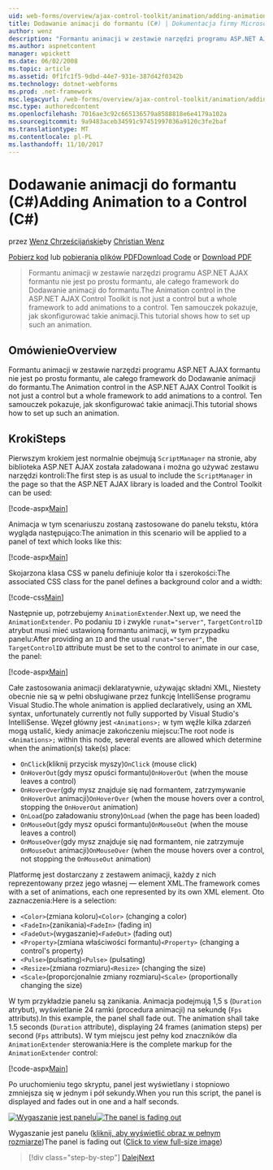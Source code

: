 ```yaml
---
uid: web-forms/overview/ajax-control-toolkit/animation/adding-animation-to-a-control-cs
title: Dodawanie animacji do formantu (C#) | Dokumentacja firmy Microsoft
author: wenz
description: "Formantu animacji w zestawie narzędzi programu ASP.NET AJAX formantu nie jest po prostu formantu, ale całego framework do Dodawanie animacji do formantu. Ten samouczek pokazuje, jak..."
ms.author: aspnetcontent
manager: wpickett
ms.date: 06/02/2008
ms.topic: article
ms.assetid: 0f1fc1f5-9dbd-44e7-931e-387d42f0342b
ms.technology: dotnet-webforms
ms.prod: .net-framework
msc.legacyurl: /web-forms/overview/ajax-control-toolkit/animation/adding-animation-to-a-control-cs
msc.type: authoredcontent
ms.openlocfilehash: 7016ae3c92c665136579a8588818e6e4179a102a
ms.sourcegitcommit: 9a9483aceb34591c97451997036a9120c3fe2baf
ms.translationtype: MT
ms.contentlocale: pl-PL
ms.lasthandoff: 11/10/2017
---
```

<a name="adding-animation-to-a-control-c"></a><span data-ttu-id="e539e-104">Dodawanie animacji do formantu (C#)</span><span class="sxs-lookup"><span data-stu-id="e539e-104">Adding Animation to a Control (C#)</span></span>
====================
<span data-ttu-id="e539e-105">przez [Wenz Chrześcijańskie](https://github.com/wenz)</span><span class="sxs-lookup"><span data-stu-id="e539e-105">by [Christian Wenz](https://github.com/wenz)</span></span>

<span data-ttu-id="e539e-106">[Pobierz kod](http://download.microsoft.com/download/f/9/a/f9a26acd-8df4-4484-8a18-199e4598f411/Animation1.cs.zip) lub [pobierania plików PDF](http://download.microsoft.com/download/6/7/1/6718d452-ff89-4d3f-a90e-c74ec2d636a3/animation1CS.pdf)</span><span class="sxs-lookup"><span data-stu-id="e539e-106">[Download Code](http://download.microsoft.com/download/f/9/a/f9a26acd-8df4-4484-8a18-199e4598f411/Animation1.cs.zip) or [Download PDF](http://download.microsoft.com/download/6/7/1/6718d452-ff89-4d3f-a90e-c74ec2d636a3/animation1CS.pdf)</span></span>

> <span data-ttu-id="e539e-107">Formantu animacji w zestawie narzędzi programu ASP.NET AJAX formantu nie jest po prostu formantu, ale całego framework do Dodawanie animacji do formantu.</span><span class="sxs-lookup"><span data-stu-id="e539e-107">The Animation control in the ASP.NET AJAX Control Toolkit is not just a control but a whole framework to add animations to a control.</span></span> <span data-ttu-id="e539e-108">Ten samouczek pokazuje, jak skonfigurować takie animacji.</span><span class="sxs-lookup"><span data-stu-id="e539e-108">This tutorial shows how to set up such an animation.</span></span>


## <a name="overview"></a><span data-ttu-id="e539e-109">Omówienie</span><span class="sxs-lookup"><span data-stu-id="e539e-109">Overview</span></span>

<span data-ttu-id="e539e-110">Formantu animacji w zestawie narzędzi programu ASP.NET AJAX formantu nie jest po prostu formantu, ale całego framework do Dodawanie animacji do formantu.</span><span class="sxs-lookup"><span data-stu-id="e539e-110">The Animation control in the ASP.NET AJAX Control Toolkit is not just a control but a whole framework to add animations to a control.</span></span> <span data-ttu-id="e539e-111">Ten samouczek pokazuje, jak skonfigurować takie animacji.</span><span class="sxs-lookup"><span data-stu-id="e539e-111">This tutorial shows how to set up such an animation.</span></span>

## <a name="steps"></a><span data-ttu-id="e539e-112">Kroki</span><span class="sxs-lookup"><span data-stu-id="e539e-112">Steps</span></span>

<span data-ttu-id="e539e-113">Pierwszym krokiem jest normalnie obejmują `ScriptManager` na stronie, aby biblioteka ASP.NET AJAX została załadowana i można go używać zestawu narzędzi kontroli:</span><span class="sxs-lookup"><span data-stu-id="e539e-113">The first step is as usual to include the `ScriptManager` in the page so that the ASP.NET AJAX library is loaded and the Control Toolkit can be used:</span></span>

[!code-aspx[Main](adding-animation-to-a-control-cs/samples/sample1.aspx)]

<span data-ttu-id="e539e-114">Animacja w tym scenariuszu zostaną zastosowane do panelu tekstu, która wygląda następująco:</span><span class="sxs-lookup"><span data-stu-id="e539e-114">The animation in this scenario will be applied to a panel of text which looks like this:</span></span>

[!code-aspx[Main](adding-animation-to-a-control-cs/samples/sample2.aspx)]

<span data-ttu-id="e539e-115">Skojarzona klasa CSS w panelu definiuje kolor tła i szerokości:</span><span class="sxs-lookup"><span data-stu-id="e539e-115">The associated CSS class for the panel defines a background color and a width:</span></span>

[!code-css[Main](adding-animation-to-a-control-cs/samples/sample3.css)]

<span data-ttu-id="e539e-116">Następnie up, potrzebujemy `AnimationExtender`.</span><span class="sxs-lookup"><span data-stu-id="e539e-116">Next up, we need the `AnimationExtender`.</span></span> <span data-ttu-id="e539e-117">Po podaniu `ID` i zwykle `runat="server"`, `TargetControlID` atrybut musi mieć ustawioną formantu animacji, w tym przypadku panelu:</span><span class="sxs-lookup"><span data-stu-id="e539e-117">After providing an `ID` and the usual `runat="server"`, the `TargetControlID` attribute must be set to the control to animate in our case, the panel:</span></span>

[!code-aspx[Main](adding-animation-to-a-control-cs/samples/sample4.aspx)]

<span data-ttu-id="e539e-118">Całe zastosowania animacji deklaratywnie, używając składni XML, Niestety obecnie nie są w pełni obsługiwane przez funkcję IntelliSense programu Visual Studio.</span><span class="sxs-lookup"><span data-stu-id="e539e-118">The whole animation is applied declaratively, using an XML syntax, unfortunately currently not fully supported by Visual Studio's IntelliSense.</span></span> <span data-ttu-id="e539e-119">Węzeł główny jest `<Animations>;` w tym węźle kilka zdarzeń mogą ustalić, kiedy animacje zakończeniu miejscu:</span><span class="sxs-lookup"><span data-stu-id="e539e-119">The root node is `<Animations>;` within this node, several events are allowed which determine when the animation(s) take(s) place:</span></span>

- <span data-ttu-id="e539e-120">`OnClick`(kliknij przycisk myszy)</span><span class="sxs-lookup"><span data-stu-id="e539e-120">`OnClick` (mouse click)</span></span>
- <span data-ttu-id="e539e-121">`OnHoverOut`(gdy mysz opuści formantu)</span><span class="sxs-lookup"><span data-stu-id="e539e-121">`OnHoverOut` (when the mouse leaves a control)</span></span>
- <span data-ttu-id="e539e-122">`OnHoverOver`(gdy mysz znajduje się nad formantem, zatrzymywanie `OnHoverOut` animacji)</span><span class="sxs-lookup"><span data-stu-id="e539e-122">`OnHoverOver` (when the mouse hovers over a control, stopping the `OnHoverOut` animation)</span></span>
- <span data-ttu-id="e539e-123">`OnLoad`(po załadowaniu strony)</span><span class="sxs-lookup"><span data-stu-id="e539e-123">`OnLoad` (when the page has been loaded)</span></span>
- <span data-ttu-id="e539e-124">`OnMouseOut`(gdy mysz opuści formantu)</span><span class="sxs-lookup"><span data-stu-id="e539e-124">`OnMouseOut` (when the mouse leaves a control)</span></span>
- <span data-ttu-id="e539e-125">`OnMouseOver`(gdy mysz znajduje się nad formantem, nie zatrzymuje `OnMouseOut` animacji)</span><span class="sxs-lookup"><span data-stu-id="e539e-125">`OnMouseOver` (when the mouse hovers over a control, not stopping the `OnMouseOut` animation)</span></span>

<span data-ttu-id="e539e-126">Platformę jest dostarczany z zestawem animacji, każdy z nich reprezentowany przez jego własnej — element XML.</span><span class="sxs-lookup"><span data-stu-id="e539e-126">The framework comes with a set of animations, each one represented by its own XML element.</span></span> <span data-ttu-id="e539e-127">Oto zaznaczenia:</span><span class="sxs-lookup"><span data-stu-id="e539e-127">Here is a selection:</span></span>

- <span data-ttu-id="e539e-128">`<Color>`(zmiana koloru)</span><span class="sxs-lookup"><span data-stu-id="e539e-128">`<Color>` (changing a color)</span></span>
- <span data-ttu-id="e539e-129">`<FadeIn>`(zanikania)</span><span class="sxs-lookup"><span data-stu-id="e539e-129">`<FadeIn>` (fading in)</span></span>
- <span data-ttu-id="e539e-130">`<FadeOut>`(wygaszanie)</span><span class="sxs-lookup"><span data-stu-id="e539e-130">`<FadeOut>` (fading out)</span></span>
- <span data-ttu-id="e539e-131">`<Property>`(zmiana właściwości formantu)</span><span class="sxs-lookup"><span data-stu-id="e539e-131">`<Property>` (changing a control's property)</span></span>
- <span data-ttu-id="e539e-132">`<Pulse>`(pulsating)</span><span class="sxs-lookup"><span data-stu-id="e539e-132">`<Pulse>` (pulsating)</span></span>
- <span data-ttu-id="e539e-133">`<Resize>`(zmiana rozmiaru)</span><span class="sxs-lookup"><span data-stu-id="e539e-133">`<Resize>` (changing the size)</span></span>
- <span data-ttu-id="e539e-134">`<Scale>`(proporcjonalnie zmiany rozmiaru)</span><span class="sxs-lookup"><span data-stu-id="e539e-134">`<Scale>` (proportionally changing the size)</span></span>

<span data-ttu-id="e539e-135">W tym przykładzie panelu są zanikania. Animacja podejmują 1,5 s (`Duration` atrybut), wyświetlanie 24 ramki (procedura animacji) na sekundę (`Fps` attributs).</span><span class="sxs-lookup"><span data-stu-id="e539e-135">In this example, the panel shall fade out. The animation shall take 1.5 seconds (`Duration` attribute), displaying 24 frames (animation steps) per second (`Fps` attributs).</span></span> <span data-ttu-id="e539e-136">W tym miejscu jest pełny kod znaczników dla `AnimationExtender` sterowania:</span><span class="sxs-lookup"><span data-stu-id="e539e-136">Here is the complete markup for the `AnimationExtender` control:</span></span>

[!code-aspx[Main](adding-animation-to-a-control-cs/samples/sample5.aspx)]

<span data-ttu-id="e539e-137">Po uruchomieniu tego skryptu, panel jest wyświetlany i stopniowo zmniejsza się w jednym i pół sekundy.</span><span class="sxs-lookup"><span data-stu-id="e539e-137">When you run this script, the panel is displayed and fades out in one and a half seconds.</span></span>


<span data-ttu-id="e539e-138">[![Wygaszanie jest panelu](adding-animation-to-a-control-cs/_static/image2.png)](adding-animation-to-a-control-cs/_static/image1.png)</span><span class="sxs-lookup"><span data-stu-id="e539e-138">[![The panel is fading out](adding-animation-to-a-control-cs/_static/image2.png)](adding-animation-to-a-control-cs/_static/image1.png)</span></span>

<span data-ttu-id="e539e-139">Wygaszanie jest panelu ([kliknij, aby wyświetlić obraz w pełnym rozmiarze](adding-animation-to-a-control-cs/_static/image3.png))</span><span class="sxs-lookup"><span data-stu-id="e539e-139">The panel is fading out ([Click to view full-size image](adding-animation-to-a-control-cs/_static/image3.png))</span></span>

>[!div class="step-by-step"]
[<span data-ttu-id="e539e-140">Dalej</span><span class="sxs-lookup"><span data-stu-id="e539e-140">Next</span></span>](executing-several-animations-at-the-same-time-cs.md)

